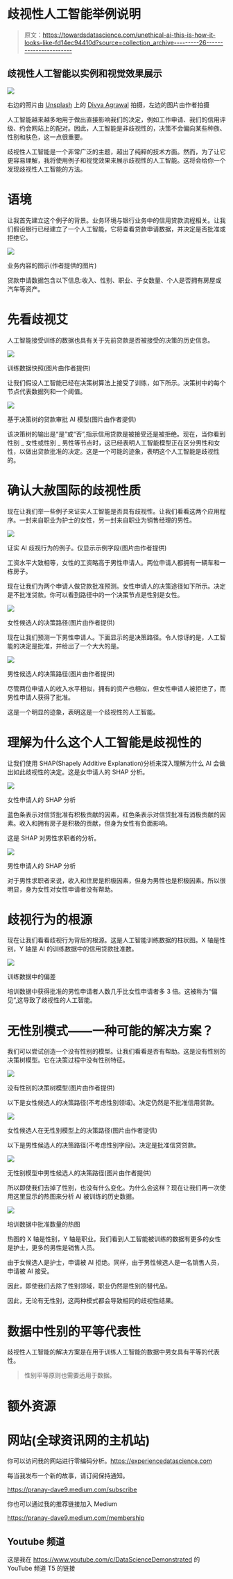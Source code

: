 # 歧视性人工智能举例说明

> 原文：<https://towardsdatascience.com/unethical-ai-this-is-how-it-looks-like-fd14ec94410d?source=collection_archive---------26----------------------->

## 歧视性人工智能以实例和视觉效果展示

![](img/0749750040f74bffc6e3e6cfeda61bf5.png)

右边的照片由 [Unsplash](https://unsplash.com/s/photos/discrimination?utm_source=unsplash&utm_medium=referral&utm_content=creditCopyText) 上的 [Divya Agrawal](https://unsplash.com/@divya_agrawal?utm_source=unsplash&utm_medium=referral&utm_content=creditCopyText) 拍摄，左边的图片由作者拍摄

人工智能越来越多地用于做出直接影响我们的决定，例如工作申请、我们的信用评级、约会网站上的配对。因此，人工智能是非歧视性的，决策不会偏向某些种族、性别和肤色，这一点很重要。

歧视性人工智能是一个非常广泛的主题，超出了纯粹的技术方面。然而，为了让它更容易理解，我将使用例子和视觉效果来展示歧视性的人工智能。这将会给你一个发现歧视性人工智能的方法。

# 语境

让我首先建立这个例子的背景。业务环境与银行业务中的信用贷款流程相关。让我们假设银行已经建立了一个人工智能，它将查看贷款申请数据，并决定是否批准或拒绝它。

![](img/6e2f197d93ff65b31940c427dc16af40.png)

业务内容的图示(作者提供的图片)

贷款申请数据包含以下信息:收入、性别、职业、子女数量、个人是否拥有房屋或汽车等资产。

# **先看**歧视**艾**

人工智能接受训练的数据也具有关于先前贷款是否被接受的决策的历史信息。

![](img/07013755afe4f59349386960fafb7021.png)

训练数据快照(图片由作者提供)

让我们假设人工智能已经在决策树算法上接受了训练，如下所示。决策树中的每个节点代表数据列和一个阈值。

![](img/212de16b199b94c502d43cdead2d9546.png)

基于决策树的贷款审批 AI 模型(图片由作者提供)

该决策树的输出是“是”或“否”,指示信用贷款是被接受还是被拒绝。现在，当你看到性别 _ 女性或性别 _ 男性等节点时，这已经表明人工智能模型正在区分男性和女性，以做出贷款批准的决定。这是一个可能的迹象，表明这个人工智能是歧视性的。

# 确认大赦国际的歧视性质

现在让我们举一些例子来证实人工智能是否具有歧视性。让我们看看这两个应用程序。一封来自职业为护士的女性，另一封来自职业为销售经理的男性。

![](img/30971d54ef62716e77137a1dd3d5e815.png)

证实 AI 歧视行为的例子。仅显示示例字段(图片由作者提供)

工资水平大致相等，女性的工资略高于男性申请人。两位申请人都拥有一辆车和一栋房子。

现在让我们为两个申请人做贷款批准预测。女性申请人的决策途径如下所示。决定是不批准贷款。你可以看到路径中的一个决策节点是性别是女性。

![](img/8774e90908abd9d3c12b93eea96d884a.png)

女性候选人的决策路径(图片由作者提供)

现在让我们预测一下男性申请人。下面显示的是决策路径。令人惊讶的是，人工智能的决定是批准，并给出了一个大大的是。

![](img/a277aaf91d06733dc55d76ffe1ba0718.png)

男性候选人的决策路径(图片由作者提供)

尽管两位申请人的收入水平相似，拥有的资产也相似，但女性申请人被拒绝了，而男性申请人获得了批准。

这是一个明显的迹象，表明这是一个歧视性的人工智能。

# 理解为什么这个人工智能是歧视性的

让我们使用 SHAP(Shapely Additive Explanation)分析来深入理解为什么 AI 会做出如此歧视性的决定。这是女申请人的 SHAP 分析。

![](img/441c1f69b0a1d3854b3a5cb9eb041225.png)

女性申请人的 SHAP 分析

蓝色条表示对信贷批准有积极贡献的因素，红色条表示对信贷批准有消极贡献的因素。收入和拥有房子是积极的贡献，但身为女性有负面影响。

这是 SHAP 对男性求职者的分析。

![](img/8f3968c8dbb1e531ab4d7563cb08fe79.png)

男性申请人的 SHAP 分析

对于男性求职者来说，收入和住房是积极因素，但身为男性也是积极因素。所以很明显，身为女性对女性申请者没有帮助。

# 歧视行为的根源

现在让我们看看歧视行为背后的根源。这是人工智能训练数据的柱状图。X 轴是性别，Y 轴是 AI 的训练数据中的信用贷款批准数。

![](img/f1ed83278cae5e20083b0e3865af195d.png)

训练数据中的偏差

培训数据中获得批准的男性申请者人数几乎比女性申请者多 3 倍。这被称为“偏见”,这导致了歧视性的人工智能。

# 无性别模式——一种可能的解决方案？

我们可以尝试创造一个没有性别的模型。让我们看看是否有帮助。这是没有性别的决策树模型。它在决策过程中没有性别特征。

![](img/807d1fb8880692df94da0f6d46b6d612.png)

没有性别的决策树模型(图片由作者提供)

以下是女性候选人的决策路径(不考虑性别领域)。决定仍然是不批准信用贷款。

![](img/16e2017bec56a15f9b06510e7eb30428.png)

女性候选人在无性别模型上的决策路径(图片由作者提供)

以下是男性候选人的决策路径(不考虑性别字段)。决定是批准信贷贷款。

![](img/c7d527e94832fbe2b31467ea724f6712.png)

无性别模型中男性候选人的决策路径(图片由作者提供)

所以即使我们去掉了性别，也没有什么变化。为什么会这样？现在让我们再一次使用这里显示的热图来分析 AI 被训练的历史数据。

![](img/1b075a3ba1ab68e1689757eda08228dc.png)

培训数据中批准数量的热图

热图的 X 轴是性别，Y 轴是职业。我们看到人工智能被训练的数据有更多的女性是护士，更多的男性是销售人员。

由于女候选人是护士，申请被 AI 拒绝。同样，由于男性候选人是一名销售人员，申请被 AI 接受。

因此，即使我们去除了性别领域，职业仍然是性别的替代品。

因此，无论有无性别，这两种模式都会导致相同的歧视性结果。

# 数据中性别的平等代表性

歧视性人工智能的解决方案是在用于训练人工智能的数据中男女具有平等的代表性。

> 性别平等原则也需要适用于数据。

# 额外资源

# 网站(全球资讯网的主机站)

你可以访问我的网站进行零编码分析。https://experiencedatascience.com

每当我发布一个新的故事，请订阅保持通知。

<https://pranay-dave9.medium.com/subscribe>  

你也可以通过我的推荐链接加入 Medium

<https://pranay-dave9.medium.com/membership>  

## Youtube 频道

这是我在 https://www.youtube.com/c/DataScienceDemonstrated 的 YouTube 频道
T5 的链接
